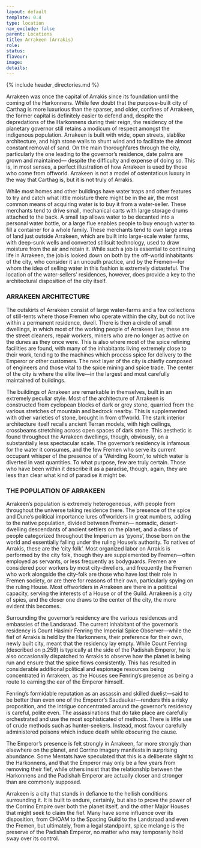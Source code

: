 ```yaml
---
layout: default
template: 0.4
type: location
nav_exclude: false
parent: Locations
title: Arrakeen (Arrakis)
role: 
status: 
flavour: 
image: 
details:
---
```

{% include header_directories.md %}

Arrakeen was once the capital of Arrakis since its
foundation until the coming of the Harkonnens. While
few doubt that the purpose-built city of Carthag is
more luxurious than the sparser, and older, confines
of Arrakeen, the former capital is definitely easier to
defend and, despite the depredations of the Harkonnens during their reign, the residency of the planetary
governor still retains a modicum of respect amongst
the indigenous population. Arrakeen is built with wide,
open streets, slablike architecture, and high stone walls
to shunt wind and to facilitate the almost constant
removal of sand. On the main thoroughfares through
the city, particularly the one leading to the governor’s
residence, date palms are grown and maintained—
despite the difficulty and expense of doing so. This is,
in most senses, a perfect illustration of how Arrakeen
is used by those who come from offworld. Arrakeen
is not a model of ostentatious luxury in the way that
Carthag is, but it is not truly of Arrakis.  

While most homes and other buildings have water traps
and other features to try and catch what little moisture
there might be in the air, the most common means of
acquiring water is to buy it from a water-seller. These
merchants tend to drive small, mechanical carts with
large storage drums attached to the back. A small tap
allows water to be decanted into a personal water
bottle, or a large flue enables people to buy enough
water to fill a container for a whole family. These
merchants tend to own large areas of land just outside
Arrakeen, which are built into large-scale water farms,
with deep-sunk wells and converted stillsuit technology,
used to draw moisture from the air and retain it. While
such a job is essential to continuing life in Arrakeen, the
job is looked down on both by the off-world inhabitants
of the city, who consider it an uncouth practice, and
by the Fremen—for whom the idea of selling water in
this fashion is extremely distasteful. The location of the
water-sellers’ residences, however, does provide a key
to the architectural disposition of the city itself.  

### ARRAKEEN ARCHITECTURE  
The outskirts of Arrakeen consist of large water-farms
and a few collections of still-tents where those Fremen
who operate within the city, but do not live within a
permanent residence, dwell. There is then a circle of
small dwellings, in which most of the working people
of Arrakeen live; these are the street cleaners, repair
workers, miners who are no longer as active on the
dunes as they once were. This is also where most of
the spice refining facilities are found, with many of the
inhabitants living extremely close to their work, tending
to the machines which process spice for delivery to the
Emperor or other customers. The next layer of the city
is chiefly composed of engineers and those vital to the
spice mining and spice trade. The center of the city is
where the elite live—in the largest and most carefully
maintained of buildings.  

The buildings of Arrakeen are remarkable in themselves,
built in an extremely peculiar style. Most of the architecture of Arrakeen is constructed from cyclopean blocks of
dark or grey stone, quarried from the various stretches
of mountain and bedrock nearby. This is supplemented
with other varieties of stone, brought in from offworld.
The stark interior architecture itself recalls ancient Terran
models, with high ceilings, crossbeams stretching across
open spaces of dark stone. This aesthetic is found
throughout the Arrakeen dwellings, though, obviously,
on a substantially less spectacular scale. The governor’s
residency is infamous for the water it consumes, and
the few Fremen who serve its current occupant whisper
of the presence of a ‘Weirding Room’, to which water
is diverted in vast quantities. To what purpose, few are
truly certain. Those who have been within it describe
it as a paradise, though, again, they are less than clear
what kind of paradise it might be.  

### THE POPULATION OF ARRAKEEN
Arrakeen’s population is extremely heterogeneous, with
people from throughout the universe taking residence
there. The presence of the spice and Dune’s political
importance lures offworlders in great numbers, adding
to the native population, divided between Fremen—
nomadic, desert-dwelling descendants of ancient settlers on the planet, and a class of people categorized
throughout the Imperium as ‘pyons’, those born on the
world and essentially falling under the ruling House’s
authority. To natives of Arrakis, these are the ‘city folk’.
Most organized labor on Arrakis is performed by the city
folk, though they are supplemented by Fremen—often
employed as servants, or less frequently as bodyguards.
Fremen are considered poor workers by most city-dwellers, and frequently the Fremen who work alongside the
city-folk are those who have lost their role in Fremen
society, or are there for reasons of their own, particularly spying on the ruling House. Most offworlders in
Arrakeen are there in a political capacity, serving the
interests of a House or of the Guild. Arrakeen is a city of
spies, and the closer one draws to the center of the city,
the more evident this becomes.  

Surrounding the governor’s residency are the various
residences and embassies of the Landsraad. The current
inhabitant of the governor’s residency is Count Hasimir
Fenring the Imperial Spice Observer—while the fief of
Arrakis is held by the Harkonnens, their preference for
their own, newly built city, meant that the residency
lay empty. While Count Fenring (described on p.259)
is typically at the side of the Padishah Emperor, he is
also occasionally dispatched to Arrakis to observe how
the planet is being run and ensure that the spice flows
consistently. This has resulted in considerable additional
political and espionage resources being concentrated
in Arrakeen, as the Houses see Fenring’s presence as
being a route to earning the ear of the Emperor himself.  

Fenring’s formidable reputation as an assassin and skilled
duelist—said to be better than even one of the Emperor’s
Saudaukar—renders this a risky proposition, and the
intrigue concentrated around the governor’s residency is
careful, polite even. The assassinations that do take place
are carefully orchestrated and use the most sophisticated
of methods. There is little use of crude methods such as
hunter-seekers. Instead, most favour carefully administered
poisons which induce death while obscuring the cause.  

The Emperor’s presence is felt strongly in Arrakeen, far
more strongly than elsewhere on the planet, and Corrino imagery manifests in surprising abundance. Some
Mentats have speculated that this is a deliberate slight
to the Harkonnens, and that the Emperor may only be
a few years from removing their fief, while others insist
that the relationship between the Harkonnens and the
Padishah Emperor are actually closer and stronger than
are commonly supposed.  

Arrakeen is a city that stands in defiance to the hellish
conditions surrounding it. It is built to endure, certainly,
but also to prove the power of the Corrino Empire over
both the planet itself, and the other Major Houses that
might seek to claim the fief. Many have some influence
over its disposition, from CHOAM to the Spacing Guild
to the Landsraad and even the Fremen, but ultimately,
from a legal standpoint, spice melange is the preserve
of the Padishah Emperor, no matter who may temporarily hold sway over its control.
